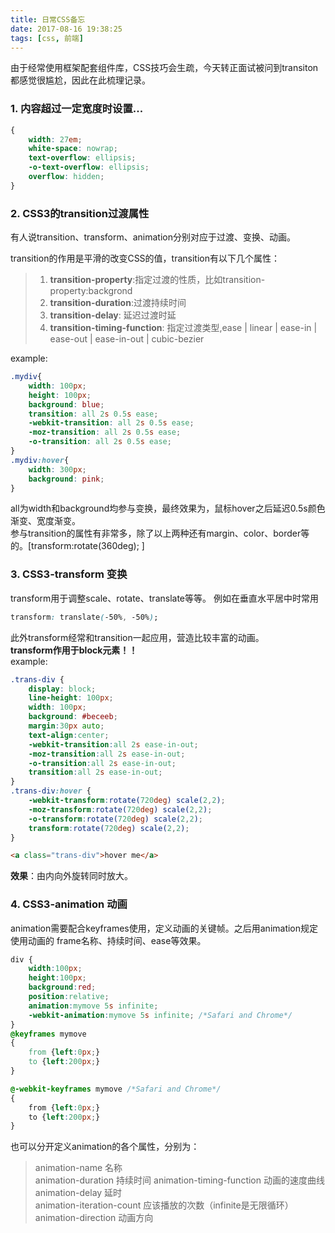 ```yaml
---
title: 日常CSS备忘
date: 2017-08-16 19:38:25
tags: [css, 前端]
---
```


由于经常使用框架配套组件库，CSS技巧会生疏，今天转正面试被问到transiton都感觉很尴尬，因此在此梳理记录。

### 1. 内容超过一定宽度时设置...
```css
{
    width: 27em;
    white-space: nowrap;
    text-overflow: ellipsis;
    -o-text-overflow: ellipsis;
    overflow: hidden;
}
```
<!-- more -->
### 2. CSS3的transition过渡属性
有人说transition、transform、animation分别对应于过渡、变换、动画。

transition的作用是平滑的改变CSS的值，transition有以下几个属性：
> 1. __transition-property__:指定过渡的性质，比如transition-property:backgrond   
> 2. __transition-duration__:过渡持续时间  
> 3. __transition-delay__: 延迟过渡时延  
> 4. __transition-timing-function__: 指定过渡类型,ease | linear | ease-in | ease-out | ease-in-out | cubic-bezier   

example:
```css
.mydiv{
    width: 100px;
    height: 100px;
    background: blue;
    transition: all 2s 0.5s ease;
    -webkit-transition: all 2s 0.5s ease;
    -moz-transition: all 2s 0.5s ease;
    -o-transition: all 2s 0.5s ease;
}
.mydiv:hover{
    width: 300px;
    background: pink;
}
```
all为width和background均参与变换，最终效果为，鼠标hover之后延迟0.5s颜色渐变、宽度渐变。  
参与transition的属性有非常多，除了以上两种还有margin、color、border等的。[transform:rotate(360deg); ]
### 3. CSS3-transform 变换
transform用于调整scale、rotate、translate等等。
例如在垂直水平居中时常用 
```css
transform: translate(-50%, -50%);
```
此外transform经常和transition一起应用，营造比较丰富的动画。  
__transform作用于block元素！！__  
example:
```css
.trans-div {
    display: block;
    line-height: 100px;
    width: 100px;
    background: #beceeb;
    margin:30px auto;
    text-align:center;
    -webkit-transition:all 2s ease-in-out;
    -moz-transition:all 2s ease-in-out;
    -o-transition:all 2s ease-in-out;
    transition:all 2s ease-in-out;
}
.trans-div:hover {
    -webkit-transform:rotate(720deg) scale(2,2);
    -moz-transform:rotate(720deg) scale(2,2);
    -o-transform:rotate(720deg) scale(2,2);
    transform:rotate(720deg) scale(2,2);
}
```
```html
<a class="trans-div">hover me</a>
```
__效果__：由内向外旋转同时放大。
### 4. CSS3-animation 动画
animation需要配合keyframes使用，定义动画的关键帧。之后用animation规定使用动画的 frame名称、持续时间、ease等效果。
```css
div {
    width:100px;
    height:100px;
    background:red;
    position:relative;
    animation:mymove 5s infinite;
    -webkit-animation:mymove 5s infinite; /*Safari and Chrome*/
}
@keyframes mymove
{
    from {left:0px;}
    to {left:200px;}
}

@-webkit-keyframes mymove /*Safari and Chrome*/
{
    from {left:0px;}
    to {left:200px;}
}
```
也可以分开定义animation的各个属性，分别为：
> animation-name 名称  
> animation-duration 持续时间 
> animation-timing-function 动画的速度曲线  
> animation-delay  延时  
> animation-iteration-count  应该播放的次数（infinite是无限循环）  
> animation-direction 动画方向




